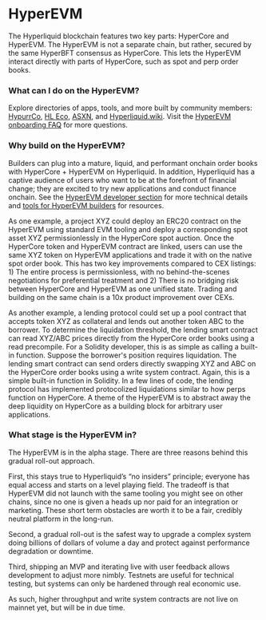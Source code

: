 # HyperEVM

The Hyperliquid blockchain features two key parts: HyperCore and HyperEVM. The HyperEVM is not a separate chain, but rather, secured by the same HyperBFT consensus as HyperCore. This lets the HyperEVM interact directly with parts of HyperCore, such as spot and perp order books.

### What can I do on the HyperEVM?&#x20;

Explore directories of apps, tools, and more built by community members: [HypurrCo](https://www.hypurr.co/ecosystem-projects), [HL Eco](https://hl.eco/projects), [ASXN](https://data.asxn.xyz/dashboard/hyperliquid-ecosystem), and [Hyperliquid.wiki](https://hyperliquid.wiki/). Visit the [HyperEVM onboarding FAQ](https://hyperliquid.gitbook.io/hyperliquid-docs/onboarding/how-to-use-the-hyperevm) for more questions.&#x20;

### Why build on the HyperEVM?

Builders can plug into a mature, liquid, and performant onchain order books with HyperCore + HyperEVM on Hyperliquid. In addition, Hyperliquid has a captive audience of users who want to be at the forefront of financial change; they are excited to try new applications and conduct finance onchain. See the [HyperEVM developer section](https://hyperliquid.gitbook.io/hyperliquid-docs/for-developers/hyperevm) for more technical details and [tools for HyperEVM builders](https://hyperliquid.gitbook.io/hyperliquid-docs/hyperevm/tools-for-hyperevm-builders) for resources. &#x20;

As one example, a project XYZ could deploy an ERC20 contract on the HyperEVM using standard EVM tooling and deploy a corresponding spot asset XYZ permissionlessly in the HyperCore spot auction. Once the HyperCore token and HyperEVM contract are linked, users can use the same XYZ token on HyperEVM applications and trade it with on the native spot order book. This has two key improvements compared to CEX listings: 1) The entire process is permissionless, with no behind-the-scenes negotiations for preferential treatment and 2) There is no bridging risk between HyperCore and HyperEVM as one unified state. Trading and building on the same chain is a 10x product improvement over CEXs.

As another example, a lending protocol could set up a pool contract that accepts token XYZ as collateral and lends out another token ABC to the borrower. To determine the liquidation threshold, the lending smart contract can read XYZ/ABC prices directly from the HyperCore order books using a read precompile. For a Solidity developer, this is as simple as calling a built-in function. Suppose the borrower's position requires liquidation. The lending smart contract can send orders directly swapping XYZ and ABC on the HyperCore order books using a write system contract. Again, this is a simple built-in function in Solidity. In a few lines of code, the lending protocol has implemented protocolized liquidations similar to how perps function on HyperCore. A theme of the HyperEVM is to abstract away the deep liquidity on HyperCore as a building block for arbitrary user applications.

### What stage is the HyperEVM in?&#x20;

The HyperEVM is in the alpha stage. There are three reasons behind this gradual roll-out approach.&#x20;

First, this stays true to Hyperliquid’s “no insiders” principle; everyone has equal access and starts on a level playing field. The tradeoff is that HyperEVM did not launch with the same tooling you might see on other chains, since no one is given a heads up nor paid for an integration or marketing. These short term obstacles are worth it to be a fair, credibly neutral platform in the long-run.&#x20;

Second, a gradual roll-out is the safest way to upgrade a complex system doing billions of dollars of volume a day and protect against performance degradation or downtime.&#x20;

Third, shipping an MVP and iterating live with user feedback allows development to adjust more nimbly. Testnets are useful for technical testing, but systems can only be hardened through real economic use.&#x20;

As such, higher throughput and write system contracts are not live on mainnet yet, but will be in due time.&#x20;
